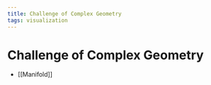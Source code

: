 ```yaml
---
title: Challenge of Complex Geometry
tags: visualization
---
```


# Challenge of Complex Geometry
- [[Manifold]]
























































